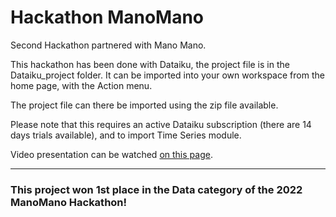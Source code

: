 # Hackathon ManoMano

Second Hackathon partnered with Mano Mano.

This hackathon has been done with Dataiku, the project file is in the Dataiku_project folder. It can be imported into your own workspace from the home page, with the Action menu.

The project file can there be imported using the zip file available.

Please note that this requires an active Dataiku subscription (there are 14 days trials available), and to import Time Series module.

Video presentation can be watched [on this page](https://www.loom.com/share/9566b99c776b4e89a4b89455dcf16917).

------

### This project won 1st place in the Data category of the 2022 ManoMano Hackathon!
